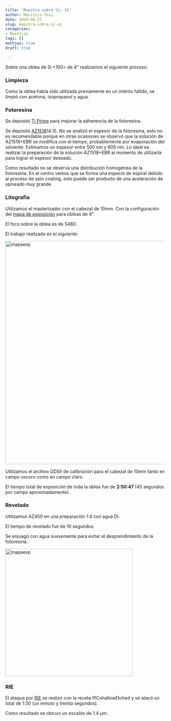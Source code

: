 ```yaml
---
title: 'Muestra sobre Si: S1'
author: Mauricio Tosi
date: 2018-09-27
slug: muestra-sobre-si-s1
categories:
- Muestras
tags: []
mathjax: true
draft: true

---
```

Sobre una oblea de Si <100> de 4" realizamos el siguiente proceso:

### Limpieza

Como la oblea había sido utilizada previamente en un intento fallido, se limpió con acetona, isopropanol y agua.

### Fotoresina

Se depositó [Ti Prime](/recetas/ti-prime) para mejorar la adherencia de la fotoresina.

Se depositó [AZ1518](/recetas/az1518)(4:3). No se analizó el espesor de la fotoresina, esto no es recomendable porque en otras ocasiones se observó que la solución de AZ1518+EBR se modifica con el tiempo, probablemente por evaporación del solvente. Estimamos un espesor entre 500 nm y 600 nm. Lo ideal es realizar la preparación de la solución AZ1518+EBR al momento de utilizarla para lograr el espesor deseado.

Como resultado no se observa una distribución homogénea de la fotoresina. En el centro vemos que se forma una especie de espiral debido al proceso de spin coating, esto puede ser producto de una aceleración de spineado muy grande.

### Litografía

Utilizamos el masterizador con el cabezal de 10mm. Con la configuración del [mapa de exposición](/recetas/dwl-mapa-exp) para obleas de 4".

El foco sobre la oblea es de 5480.

El trabajo realizado es el siguiente:

<img src="/PIClab/images/muestras/muestra-sobre-si-s1/muestra2_mapa.png" alt="mapaexp" width="700"/>

Utilizamos el archivo GDSII de calibración para el cabezal de 10mm tanto en campo oscuro como en campo claro.

El tiempo total de exposición de toda la oblea fue de **2:50:47** (45 segundos por campo aproximadamente).

### Revelado

Utilizamos AZ400 en una preparación 1:4 con agua DI.

El tiempo de revelado fue de 10 segundos.

Se enjuagó con agua suavemente para evitar el desprendimiento de la fotoresina.

<img src="/PIClab/images/muestras/muestra-sobre-si-s1/CAL_CO_E100_0012.jpg" alt="mapaexp" width="400"/>

### RIE

El ataque por [RIE](/equipos/rie) se realizó con la receta PICshallowEtched y se atacó un total de 1:30 (un minuto y treinta segundos).

Como resultado se obtuvo un escalón de 1.4 µm.